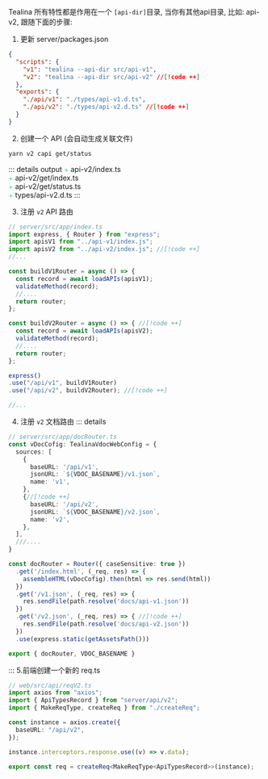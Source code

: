Tealina 所有特性都是作用在一个 `[api-dir]`目录, 当你有其他api目录, 比如: api-v2,
跟随下面的步骤:

1. 更新 server/packages.json
```json {4}
{
  "scripts": {
    "v1": "tealina --api-dir src/api-v1",
    "v2": "tealina --api-dir src/api-v2" //[!code ++]
  },
  "exports": {
    "./api/v1": "./types/api-v1.d.ts",
    "./api/v2": "./types/api-v2.d.ts" //[!code ++]
  }
}
```
2. 创建一个 API (会自动生成关联文件)
```bash
yarn v2 capi get/status
```
::: details output
<span style="color:#3dd68c"> + </span> api-v2/index.ts\
<span style="color:#3dd68c"> + </span> api-v2/get/index.ts\
<span style="color:#3dd68c"> + </span> api-v2/get/status.ts\
<span style="color:#3dd68c"> + </span> types/api-v2.d.ts
:::

3. 注册 `v2` API 路由

```ts {14-19}
// server/src/app/index.ts
import express, { Router } from "express";
import apisV1 from "../api-v1/index.js";
import apisV2 from "../api-v2/index.js"; //[!code ++]
//...

const buildV1Router = async () => {
  const record = await loadAPIs(apisV1);
  validateMethod(record);
  //....
  return router;
};

const buildV2Router = async () => { //[!code ++]
  const record = await loadAPIs(apisV2);
  validateMethod(record);
  //....
  return router;
};

express()
.use("/api/v1", buildV1Router)
.use("/api/v2", buildV2Router); //[!code ++]

//...
```
4. 注册 `v2` 文档路由
::: details
```ts {9-13,25-27}
// server/src/app/docRouter.ts
const vDocCofig: TealinaVdocWebConfig = {
  sources: [
    {
      baseURL: '/api/v1',
      jsonURL: `${VDOC_BASENAME}/v1.json`,
      name: 'v1',
    },
    {//[!code ++]
      baseURL: '/api/v2',
      jsonURL: `${VDOC_BASENAME}/v2.json`,
      name: 'v2',
    },
  ],
  ///....
}

const docRouter = Router({ caseSensitive: true })
  .get('/index.html', (_req, res) => {
    assembleHTML(vDocCofig).then(html => res.send(html))
  })
  .get('/v1.json', (_req, res) => {
    res.sendFile(path.resolve('docs/api-v1.json'))
  })
  .get('/v2.json', (_req, res) => { //[!code ++]
    res.sendFile(path.resolve('docs/api-v2.json'))
  })
  .use(express.static(getAssetsPath()))

export { docRouter, VDOC_BASENAME }
```
:::
5.前端创建一个新的 req.ts

```ts [reqV2.ts] {3}
// web/src/api/reqV2.ts
import axios from "axios";
import { ApiTypesRecord } from "server/api/v2";
import { MakeReqType, createReq } from "./createReq";

const instance = axios.create({
  baseURL: "/api/v2",
});

instance.interceptors.response.use((v) => v.data);

export const req = createReq<MakeReqType<ApiTypesRecord>>(instance);
```
